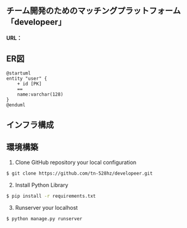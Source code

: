 ## チーム開発のためのマッチングプラットフォーム「developeer」

__URL：__

## ER図

```plantuml
@startuml
entity "user" {
    + id [PK]
    ==
    name:varchar(128)
}
@enduml
```

## インフラ構成


## 環境構築

1. Clone GitHub repository your local configuration
```bash
$ git clone https://github.com/tn-528hz/developeer.git
```

2. Install Python Library
```bash
$ pip install -r requirements.txt
```

3. Runserver your localhost
```bash
$ python manage.py runserver
```
